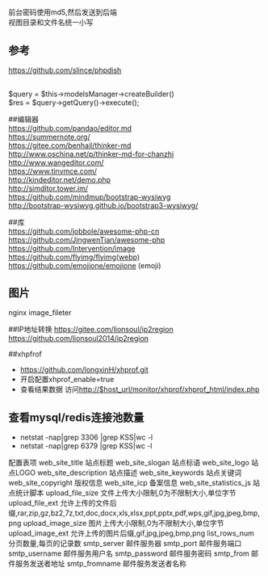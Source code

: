 ##
前台密码使用md5,然后发送到后端  
视图目录和文件名统一小写  


## 参考
https://github.com/slince/phpdish  

##  


$query = $this->modelsManager->createBuilder()  
$res = $query->getQuery()->execute();  

##编辑器  
https://github.com/pandao/editor.md  
https://summernote.org/  
https://gitee.com/benhail/thinker-md  
http://www.oschina.net/p/thinker-md-for-chanzhi  
http://www.wangeditor.com/  
https://www.tinymce.com/  
http://kindeditor.net/demo.php  
http://simditor.tower.im/  
https://github.com/mindmup/bootstrap-wysiwyg  
http://bootstrap-wysiwyg.github.io/bootstrap3-wysiwyg/  

##库  
https://github.com/jobbole/awesome-php-cn  
https://github.com/JingwenTian/awesome-php  
https://github.com/Intervention/image  
https://github.com/flyimg/flyimg(webp)  
https://github.com/emojione/emojione (emoji)  

## 图片
nginx image_fileter  

##IP地址转换
https://gitee.com/lionsoul/ip2region  
https://github.com/lionsoul2014/ip2region  




##xhpfrof 
- https://github.com/longxinH/xhprof.git
- 开启配置xhprof_enable=true  
- 查看结果数据
访问<http://$host_url/monitor/xhprof/xhprof_html/index.php>  

## 查看mysql/redis连接池数量  
- netstat -nap|grep 3306 |grep KSS|wc -l  
- netstat -nap|grep 6379 |grep KSS|wc -l  


配置表项
web_site_title	站点标题
web_site_slogan	站点标语
web_site_logo	站点LOGO
web_site_description	站点描述
web_site_keywords	站点关键词
web_site_copyright	版权信息
web_site_icp	备案信息
web_site_statistics_js	站点统计脚本
upload_file_size	文件上传大小限制,0为不限制大小,单位字节
upload_file_ext	允许上传的文件后缀,rar,zip,gz,bz2,7z,txt,doc,docx,xls,xlsx,ppt,pptx,pdf,wps,gif,jpg,jpeg,bmp,png
upload_image_size	图片上传大小限制,0为不限制大小,单位字节
upload_image_ext	允许上传的图片后缀,gif,jpg,jpeg,bmp,png
list_rows_num	分页数量,每页的记录数
smtp_server	邮件服务器
smtp_port	邮件服务端口
smtp_username 邮件服务用户名
smtp_password	邮件服务密码
smtp_from	邮件服务发送者地址
smtp_fromname	邮件服务发送者名称





